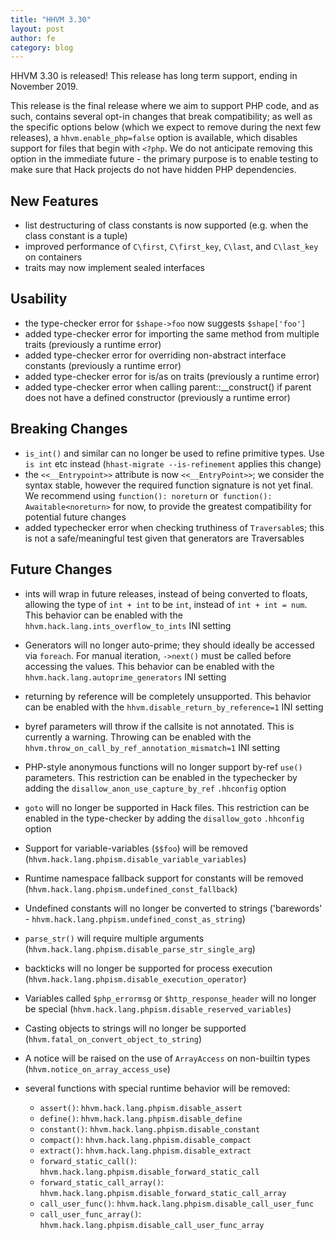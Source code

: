 ```yaml
---
title: "HHVM 3.30"
layout: post
author: fe
category: blog
---
```


HHVM 3.30 is released! This release has long term support, ending in November 2019.

This release is the final release where we aim to support PHP code, and as such, contains several opt-in changes that break compatibility; as well as the specific options below (which we expect to remove during the next few releases), a `hhvm.enable_php=false` option is available, which disables support for files that begin with `<?php`. We do not anticipate removing this option in the immediate future - the primary purpose is to enable testing to make sure that Hack projects do not have hidden PHP dependencies.

## New Features

* list destructuring of class constants is now supported (e.g. when the class constant is a tuple)
* improved performance of `C\first`, `C\first_key`, `C\last`, and `C\last_key` on containers
* traits may now implement sealed interfaces

## Usability

* the type-checker error for `$shape->foo` now suggests `$shape['foo']`
* added type-checker error for importing the same method from multiple traits (previously a runtime error)
* added type-checker error for overriding non-abstract interface constants (previously a runtime error)
* added type-checker error for is/as on traits (previously a runtime error)
* added type-checker error when calling parent::__construct() if parent does not have a defined constructor (previously a runtime error)

## Breaking Changes

* `is_int()` and similar can no longer be used to refine primitive types. Use `is int` etc instead (`hhast-migrate --is-refinement` applies this change)
* the `<<__Entrypoint>>` attribute is now `<<__EntryPoint>>`; we consider the syntax stable, however the required function signature is not yet final. We recommend using `function(): noreturn` or` function(): Awaitable<noreturn>` for now, to provide the greatest compatibility for potential future changes
* added typechecker error when checking truthiness of `Traversable`s; this is not a safe/meaningful test given that generators are Traversables

## Future Changes

* ints will wrap in future releases, instead of being converted to floats, allowing the type of `int + int` to be `int`, instead of `int + int = num`. This behavior can be enabled with the `hhvm.hack.lang.ints_overflow_to_ints` INI setting

* Generators will no longer auto-prime; they should ideally be accessed via `foreach`. For manual iteration, `->next()` must be called before accessing the values. This behavior can be enabled with the `hhvm.hack.lang.autoprime_generators` INI setting

* returning by reference will be completely unsupported. This behavior can be enabled with the `hhvm.disable_return_by_reference=1` INI setting
* byref parameters will throw if the callsite is not annotated. This is currently a warning. Throwing can be enabled with the `hhvm.throw_on_call_by_ref_annotation_mismatch=1` INI setting
* PHP-style anonymous functions will no longer support by-ref `use()` parameters. This restriction can be enabled in the typechecker by adding the `disallow_anon_use_capture_by_ref` `.hhconfig` option
* `goto` will no longer be supported in Hack files. This restriction can be enabled in the type-checker by adding the `disallow_goto` `.hhconfig` option
* Support for variable-variables (`$$foo`) will be removed (`hhvm.hack.lang.phpism.disable_variable_variables`)
* Runtime namespace fallback support for constants will be removed (`hhvm.hack.lang.phpism.undefined_const_fallback`)
* Undefined constants will no longer be converted to strings ('barewords' - `hhvm.hack.lang.phpism.undefined_const_as_string`)
* `parse_str()` will require multiple arguments (`hhvm.hack.lang.phpism.disable_parse_str_single_arg`)
* backticks will no longer be supported for process execution (`hhvm.hack.lang.phpism.disable_execution_operator`)
* Variables called `$php_errormsg` or `$http_response_header` will no longer be special (`hhvm.hack.lang.phpism.disable_reserved_variables`)
* Casting objects to strings will no longer be supported (`hhvm.fatal_on_convert_object_to_string`)
* A notice will be raised on the use of `ArrayAccess` on non-builtin types (`hhvm.notice_on_array_access_use`)
* several functions with special runtime behavior will be removed:
    * `assert()`: `hhvm.hack.lang.phpism.disable_assert`
    * `define()`: `hhvm.hack.lang.phpism.disable_define`
    * `constant()`: `hhvm.hack.lang.phpism.disable_constant`
    * `compact()`: `hhvm.hack.lang.phpism.disable_compact`
    * `extract()`: `hhvm.hack.lang.phpism.disable_extract`
    * `forward_static_call()`: `hhvm.hack.lang.phpism.disable_forward_static_call`
    * `forward_static_call_array()`: `hhvm.hack.lang.phpism.disable_forward_static_call_array`
    * `call_user_func()`: `hhvm.hack.lang.phpism.disable_call_user_func`
    * `call_user_func_array()`: `hhvm.hack.lang.phpism.disable_call_user_func_array`
